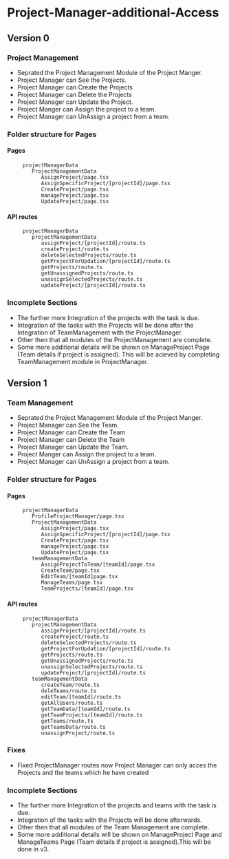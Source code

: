 # Project-Manager-additional-Access
## Version 0

### Project Management

- Seprated the Project Management Module of the Project Manger.
- Project Manager can See the Projects.
- Project Manager can Create the Projects
- Project Manager can Delete the Projects
- Project Manager can Update the Project.
- Project Manger can Assign the project to a team.
- Project Manager can UnAssign a project from a team.

### Folder structure for Pages

#### Pages

         projectManagerData
            ProjectManagementData
               AssignProject/page.tsx
               AssignSpecificProject/[projectId]/page.tsx
               CreateProject/page.tsx
               manageProject/page.tsx
               UpdateProject/page.tsx

#### API routes

         projectManagerData
            projectManagementData
               assignProject/[projectId]/route.ts
               createProject/route.ts
               deleteSelectedProjects/route.ts
               getProjectForUpdation/[projectId]/route.ts
               getProjects/route.ts
               getUnassignedProjects/route.ts
               unassignSelectedProjects/route.ts
               updateProject/[projectId]/route.ts

### Incomplete Sections

- The further more Integration of the projects with the task is due.
- Integration of the tasks with the Projects will be done after the Integration of TeamManagement with the ProjectManager.
- Other then that all modules of the ProjectManagement are complete.
- Some more additional details will be shown on ManageProject Page (Team details if project is assigned). This will be acieved by completing TeamManagement module in ProjectManager.

## Version 1

### Team Management

- Seprated the Project Management Module of the Project Manger.
- Project Manager can See the Team.
- Project Manager can Create the Team
- Project Manager can Delete the Team
- Project Manager can Update the Team.
- Project Manger can Assign the project to a team.
- Project Manager can UnAssign a project from a team.

### Folder structure for Pages

#### Pages

         projectManagerData
            ProfileProjectManager/page.tsx
            ProjectManagementData
               AssignProject/page.tsx
               AssignSpecificProject/[projectId]/page.tsx
               CreateProject/page.tsx
               manageProject/page.tsx
               UpdateProject/page.tsx
            teamManagementData
               AssignProjectToTeam/[teamId]/page.tsx
               CreateTeam/page.tsx
               EditTeam/[teamId]page.tsx
               ManageTeams/page.tsx
               TeamProjects/[teamId]/page.tsx

#### API routes

         projectManagerData
            projectManagementData
               assignProject/[projectId]/route.ts
               createProject/route.ts
               deleteSelectedProjects/route.ts
               getProjectForUpdation/[projectId]/route.ts
               getProjects/route.ts
               getUnassignedProjects/route.ts
               unassignSelectedProjects/route.ts
               updateProject/[projectId]/route.ts
            teamManagementData
               createTeam/route.ts
               deleTeams/route.ts
               editTeam/[teamId]/route.ts
               getAllUsers/route.ts
               getTeamData/[teamId]/route.ts
               getTeamProjects/[teamId]/route.ts
               getTeams/route.ts
               getTeamsData/route.ts
               unassignProject/route.ts

### Fixes
- Fixed ProjectManager routes now Project Manager can only acces the Projects and the teams which he have created


### Incomplete Sections

- The further more Integration of the projects and teams with the task is due.
- Integration of the tasks with the Projects will be done afterwards.
- Other then that all modules of the Team Management are complete.
- Some more additional details will be shown on ManageProject Page and ManageTeams Page (Team details if project is assigned).This will be done in v3.


